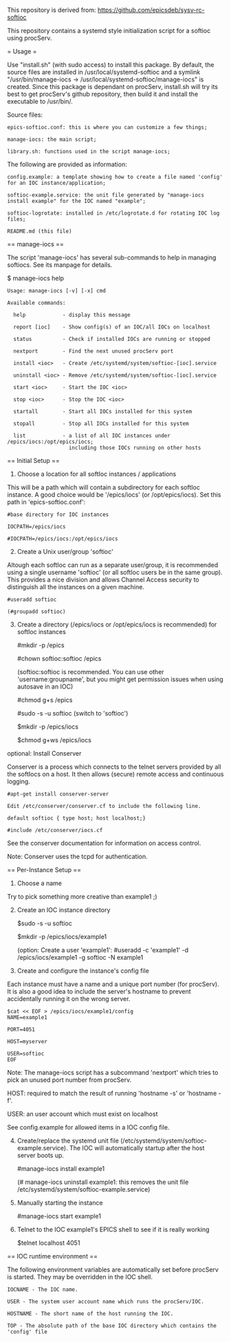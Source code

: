 This repository is derived from: https://github.com/epicsdeb/sysv-rc-softioc

This repository contains a systemd style initialization script for a softioc using procServ.


= Usage =

Use "install.sh" (with sudo access) to install this package. By default, the source files are installed in /usr/local/systemd-softioc and a symlink "/usr/bin/manage-iocs -> /usr/local/systemd-softioc/manage-iocs" is created. Since this package is dependant on procServ, install.sh will try its best to get procServ's github repository, then build it and install the executable to /usr/bin/. 

Source files:

    epics-softioc.conf: this is where you can customize a few things; 

    manage-iocs: the main script; 

    library.sh: functions used in the script manage-iocs;

The following are provided as information:

    config.example: a template showing how to create a file named 'config' for an IOC instance/application; 

    softioc-example.service: the unit file generated by "manage-iocs install example" for the IOC named "example";

    softioc-logrotate: installed in /etc/logrotate.d for rotating IOC log files;

    README.md (this file)


== manage-iocs ==

The script 'manage-iocs' has several sub-commands to help in managing softiocs.  See its manpage for details.

$ manage-iocs help

    Usage: manage-iocs [-v] [-x] cmd

    Available commands:

      help            - display this message

      report [ioc]    - Show config(s) of an IOC/all IOCs on localhost

      status          - Check if installed IOCs are running or stopped

      nextport        - Find the next unused procServ port

      install <ioc>   - Create /etc/systemd/system/softioc-[ioc].service

      uninstall <ioc> - Remove /etc/systemd/system/softioc-[ioc].service

      start <ioc>     - Start the IOC <ioc>

      stop <ioc>      - Stop the IOC <ioc>

      startall        - Start all IOCs installed for this system

      stopall         - Stop all IOCs installed for this system

      list            - a list of all IOC instances under /epics/iocs:/opt/epics/iocs;
                        including those IOCs running on other hosts


== Initial Setup ==

1) Choose a location for all softIoc instances / applications

This will be a path which will contain a subdirectory for each softIoc instance.  A good choice would be '/epics/iocs' (or /opt/epics/iocs). Set this path in 'epics-softioc.conf':

    #base directory for IOC instances

    IOCPATH=/epics/iocs

    #IOCPATH=/epics/iocs:/opt/epics/iocs

2) Create a Unix user/group 'softioc'

Altough each softIoc can run as a separate user/group, it is recommended using a single username 'softioc' (or all softIoc users be in the same group).  This provides a nice division and allows Channel Access security to distinguish all the instances on a given machine.

    #useradd softioc

    (#groupadd softioc)

3) Create a directory (/epics/iocs or /opt/epics/iocs is recommended) for softIoc instances

    #mkdir -p /epics

    #chown softioc:softioc /epics  

    (softioc:softioc is recommended. You can use other 'username:groupname', but you might get permission issues when using autosave in an IOC)

    #chmod g+s /epics

    #sudo -s -u softioc  (switch to 'softioc')

    $mkdir -p /epics/iocs

    $chmod g+ws /epics/iocs

optional: Install Conserver

Conserver is a process which connects to the telnet servers provided by all the softIocs on a host.  It then allows (secure) remote access and continuous logging.

    #apt-get install conserver-server

    Edit /etc/conserver/conserver.cf to include the following line.

    default softioc { type host; host localhost;}

    #include /etc/conserver/iocs.cf

See the conserver documentation for information on access control.

Note: Conserver uses the tcpd for authentication.


== Per-Instance Setup ==

1) Choose a name

Try to pick something more creative than example1 ;)

2) Create an IOC instance directory

    $sudo -s -u softioc

    $mkdir -p /epics/iocs/example1

    (option: Create a user 'example1': #useradd -c 'example1' -d /epics/iocs/example1 -g softioc -N example1

3) Create and configure the instance's config file

Each instance must have a name and a unique port number (for procServ).  It is also a good idea to include the server's hostname to prevent accidentally running it on the wrong server.

    $cat << EOF > /epics/iocs/example1/config
    NAME=example1

    PORT=4051

    HOST=myserver

    USER=softioc
    EOF

Note: The manage-iocs script has a subcommand 'nextport' which tries to pick an unused port number from procServ.

HOST: required to match the result of running 'hostname -s' or 'hostname -f'.

USER: an user account which must exist on localhost

See config.example for allowed items in a IOC config file.

4) Create/replace the systemd unit file (/etc/systemd/system/softioc-example.service). The IOC will automatically startup after the host server boots up.

    #manage-iocs install example1

    (# manage-iocs uninstall example1: this removes the unit file /etc/systemd/system/softioc-example.service)

5) Manually starting the instance

    #manage-iocs start example1

6) Telnet to the IOC example1's EPICS shell to see if it is really working

    $telnet localhost 4051


== IOC runtime environment ==

The following environment variables are automatically set before procServ
is started.  They may be overridden in the IOC shell.

    IOCNAME - The IOC name.

    USER - The system user account name which runs the procServ/IOC.

    HOSTNAME - The short name of the host running the IOC.

    TOP - The absolute path of the base IOC directory which contains the 'config' file
